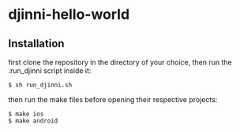 # djinni-hello-world

## Installation

first clone the repository in the directory of your choice, then run the .run_djinni script inside it:

    $ sh run_djinni.sh
    
then run the make files before opening their respective projects:

    $ make ios
    $ make android
